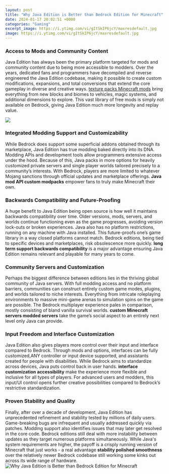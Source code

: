 ```yaml
---
layout: post
title: "Why Java Edition is Better than Bedrock Edition for Minecraft"
date: 2024-01-17 20:02:51 +0000
categories: "Gaming"
excerpt_image: https://i.ytimg.com/vi/gItSkIP6jcY/maxresdefault.jpg
image: https://i.ytimg.com/vi/gItSkIP6jcY/maxresdefault.jpg
---
```


### Access to Mods and Community Content  
Java Edition has always been the primary platform targeted for mods and community content due to being more accessible to modders. Over the years, dedicated fans and programmers have decompiled and reverse engineered the Java Edition codebase, making it possible to create custom modifications, expansions, and total conversions that extend the core gameplay in diverse and creative ways. [texture packs Minecraft mods](https://store.fi.io.vn/womens-cute-chihuahua-rainbow-unicorn-lgbtq-ally-dog-lover-mom-dad-v-neck-t-shirt/men&) bring everything from new blocks and biomes to vehicles, magic systems, and additional dimensions to explore. This vast library of free mods is simply not available on Bedrock, giving Java Edition much more longevity and replay value.  

![](https://img.gurugamer.com/resize/740x-/2021/09/01/maxresdefault-1-a8a1.jpg)
### Integrated Modding Support and Customizability  
While Bedrock does support some superficial addons obtained through its marketplace, Java Edition has true modding baked directly into its DNA. Modding APIs and development tools allow programmers extensive access under the hood. Because of this, Java packs in more options for heavily customized private servers and single player worlds tailored precisely to a community’s interests. With Bedrock, players are more limited to whatever Mojang sanctions through official updates and marketplace offerings. **Java mod API custom modpacks** empower fans to truly make Minecraft their own.
### Backwards Compatibility and Future-Proofing
A huge benefit to Java Edition being open source is how well it maintains backwards compatibility over time. Older versions, mods, servers, and worlds continue functioning even as the game progresses, avoiding version lock-outs or broken experiences. Java also has no platform restrictions, running on any machine with Java installed. This future-proofs one’s game library in a way closed platforms cannot match. Bedrock editions, being tied to specific devices and marketplaces, risk obsolescence more quickly. **long term support backwards compatibility** is a major advantage ensuring Java Edition remains relevant and playable for many years to come. 
### Community Servers and Customization 
Perhaps the biggest difference between editions lies in the thriving global community of Java servers. With full modding access and no platform barriers, communities can construct entirely custom game modes, plugins, and worlds tailored to niche interests. Everything from intricate roleplaying environments to massive mini-game arenas to simulation spins on the game are possible. The Bedrock multiplayer experience pales in comparison, mostly consisting of bland vanilla survival worlds. **custom Minecraft servers modded servers** take the game’s social aspect to an entirely next level only Java can provide. 
### Input Freedom and Interface Customization
Java Edition also gives players more control over their input and interface compared to Bedrock. Through mods and options, interfaces can be fully customized,ANY controller or input device supported, and assistants created for people with disabilities. While Bedrock aims to standardize across devices, Java puts control back in user hands. **interface customization accessibility** make the experience more flexible and inclusive for all types of players. For advanced users and modders, this input/UI control opens further creative possibilities compared to Bedrock’s restrictive standardization.
### Proven Stability and Quality 
Finally, after over a decade of development, Java Edition has unprecedented refinement and stability tested by millions of daily users. Game-breaking bugs are infrequent and usually addressed quickly via patches. Modding support also identifies issues that may later get resolved in the core code. Bedrock editions still deal with more instability between updates as they target numerous platforms simultaneously. While Java's system requirements are higher, the payoff is a crisply running version of Minecraft that just works - a real advantage **stability polished smoothness** over the relatively newer Bedrock codebase still working some kinks out across its wide range of hardware.
![Why Java Edition is Better than Bedrock Edition for Minecraft](https://i.ytimg.com/vi/gItSkIP6jcY/maxresdefault.jpg)